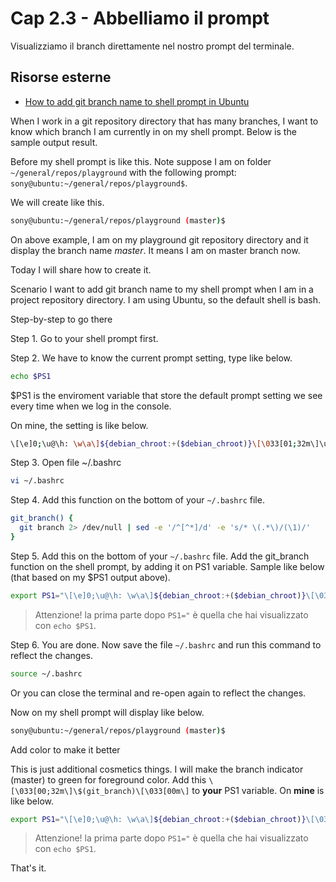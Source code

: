# <a name="top"></a> Cap 2.3 - Abbelliamo il prompt

Visualizziamo il branch direttamente nel nostro prompt del terminale.



## Risorse esterne

- [How to add git branch name to shell prompt in Ubuntu](https://dev.to/sonyarianto/how-to-add-git-branch-name-to-shell-prompt-in-ubuntu-1gdj)


When I work in a git repository directory that has many branches, I want to know which branch I am currently in on my shell prompt. Below is the sample output result.

Before my shell prompt is like this. Note suppose I am on folder `~/general/repos/playground` with the following prompt: `sony@ubuntu:~/general/repos/playground$`.

We will create like this.

```bash
sony@ubuntu:~/general/repos/playground (master)$
```

On above example, I am on my playground git repository directory and it display the branch name *master*. It means I am on master branch now.

Today I will share how to create it.

Scenario
I want to add git branch name to my shell prompt when I am in a project repository directory. I am using Ubuntu, so the default shell is bash.

Step-by-step to go there

Step 1. Go to your shell prompt first.

Step 2. We have to know the current prompt setting, type like below.

```bash
echo $PS1
```

$PS1 is the enviroment variable that store the default prompt setting we see every time when we log in the console.

On mine, the setting is like below.

```bash
\[\e]0;\u@\h: \w\a\]${debian_chroot:+($debian_chroot)}\[\033[01;32m\]\u@\h\[\033[00m\]:\[\033[01;34m\]\w\[\033[00m\]\$
```

Step 3. Open file ~/.bashrc

```bash
vi ~/.bashrc
```

Step 4. Add this function on the bottom of your `~/.bashrc` file.

```bash
git_branch() {
  git branch 2> /dev/null | sed -e '/^[^*]/d' -e 's/* \(.*\)/(\1)/'
}
```

Step 5. Add this on the bottom of your `~/.bashrc` file. Add the git_branch function on the shell prompt, by adding it on PS1 variable. Sample like below (that based on my $PS1 output above).

```bash
export PS1="\[\e]0;\u@\h: \w\a\]${debian_chroot:+($debian_chroot)}\[\033[01;32m\]\u@\h\[\033[00m\]:\[\033[01;34m\]\w\[\033[00m\] \$(git_branch)\$ "
```

> Attenzione! la prima parte dopo `PS1="` è quella che hai visualizzato con `echo $PS1`.

Step 6. You are done. Now save the file `~/.bashrc` and run this command to reflect the changes.

```bash
source ~/.bashrc
```

Or you can close the terminal and re-open again to reflect the changes.

Now on my shell prompt will display like below.

```bash
sony@ubuntu:~/general/repos/playground (master)$
```

Add color to make it better

This is just additional cosmetics things. I will make the branch indicator (master) to green for foreground color. Add this `\[\033[00;32m\]\$(git_branch)\[\033[00m\]` to **your** PS1 variable. 
On **mine** is like below.

```bash
export PS1="\[\e]0;\u@\h: \w\a\]${debian_chroot:+($debian_chroot)}\[\033[01;32m\]\u@\h\[\033[00m\]:\[\033[01;34m\]\w\[\033[00m\] \[\033[00;32m\]\$(git_branch)\[\033[00m\]\$ "
```

> Attenzione! la prima parte dopo `PS1="` è quella che hai visualizzato con `echo $PS1`.

That's it.


